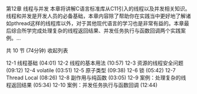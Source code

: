 第12章 线程与并发
本章将讲解C语言标准库从C11引入的线程以及并发相关知识。线程和并发是开发人员的必备基础，本章内容除了帮助你在实践当中更好地了解诸如pthread这样的线程库以外，对于其他现代语言的学习也是非常有益的。本章最后综合所学完成处理复杂的线程返回结果、并发任务执行与函数回调两个实践案例。...

共 10 节 (74分钟) 收起列表

 12-1 线程基础 (04:01)
 12-2 线程的基本用法 (10:57)
 12-3 资源的线程安全问题 (09:12)
 12-4 volatile (03:51)
 12-5 原子类型 (09:38)
 12-6 锁 (05:42)
 12-7 Thread Local (08:26)
 12-8 副作用与纯函数 (03:05)
 12-9 案例：处理复杂的线程返回结果 (05:34)
 12-10 案例：并发任务执行与函数回调 (12:44)